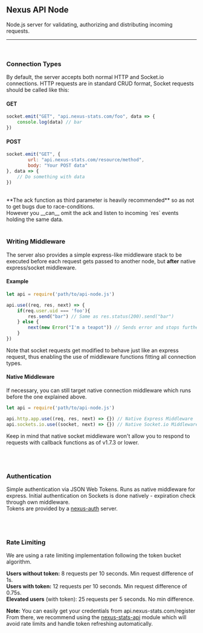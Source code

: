 ## Nexus API Node
Node.js server for validating, authorizing and distributing incoming requests.
- - - -
<br>

### Connection Types
By default, the server accepts both normal HTTP and Socket.io connections. HTTP requests are in standard CRUD format, Socket requests should be called like this: <br>

#### GET
```javascript
socket.emit("GET", "api.nexus-stats.com/foo", data => {
    console.log(data) // bar
})
```

#### POST
```javascript
socket.emit("GET", {
        url: "api.nexus-stats.com/resource/method",
        body: "Your POST data"
}, data => {
    // Do something with data
})
```
<br>
**The ack function as third parameter is heavily recommended** so as not to get bugs due to race-conditions.<br>
However you __can__ omit the ack and listen to incoming `res` events holding the same data.

<br>
<br>

### Writing Middleware
The server also provides a simple express-like middleware stack to be executed before each request gets passed to another node, but **after** native express/socket middleware.<br>

#### Example
```javascript
let api = require('path/to/api-node.js')

api.use((req, res, next) => {
    if(req.user.uid === 'foo'){
        res.send("bar") // Same as res.status(200).send("bar")
    } else {
        next(new Error("I'm a teapot")) // Sends error and stops further actions
    }
})
```
Note that socket requests get modified to behave just like an express request, thus enabling the use of middleware functions fitting all connection types.

#### Native Middleware
If necessary, you can still target native connection middleware which runs before the one explained above.
```javascript
let api = require('path/to/api-node.js')

api.http.app.use((req, res, next) => {}) // Native Express Middleware
api.sockets.io.use((socket, next) => {}) // Native Socket.io Middleware
```
Keep in mind that native socket middleware won't allow you to respond to requests with callback functions as of v1.7.3 or lower.

<br>
<br>

### Authentication
Simple authentication via JSON Web Tokens. Runs as native middleware for express. Initial authentication on Sockets is done natively - expiration check through own middleware.<br>
Tokens are provided by a [nexus-auth](https://github.com/kaptard/nexus-auth) server.

<br>
<br>

### Rate Limiting
We are using a rate limiting implementation following the token bucket algorithm.<br>

**Users without token:** 8 requests per 10 seconds. Min request difference of 1s.<br>
**Users with token:** 12 requests per 10 seconds. Min request difference of 0.75s.<br>
**Elevated users** (with token): 25 requests per 5 seconds. No min difference.
<br>

**Note:** You can easily get your credentials from api.nexus-stats.com/register<br>
From there, we recommend using the [nexus-stats-api](https://github.com/kaptard/nexus-stats-api) module which will avoid rate limits and handle token refreshing automatically.

